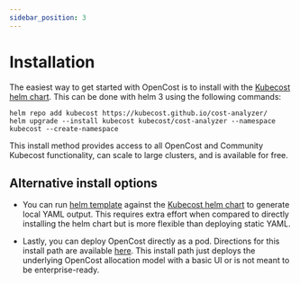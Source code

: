 ```yaml
---
sidebar_position: 3
---
```


# Installation

The easiest way to get started with OpenCost is to install with the [Kubecost helm chart](https://github.com/kubecost/cost-analyzer-helm-chart/). This can be done with helm 3 using the following commands:

```
helm repo add kubecost https://kubecost.github.io/cost-analyzer/
helm upgrade --install kubecost kubecost/cost-analyzer --namespace kubecost --create-namespace
```

This install method provides access to all OpenCost and Community Kubecost functionality, can scale to large clusters, and is available for free.

## Alternative install options

- You can run [helm template](https://helm.sh/docs/helm/helm_template/) against the [Kubecost helm chart](https://github.com/kubecost/cost-analyzer-helm-chart/) to generate local YAML output. This requires extra effort when compared to directly installing the helm chart but is more flexible than deploying static YAML.

- Lastly, you can deploy OpenCost directly as a pod. Directions for this install path are available [here](https://github.com/kubecost/opencost/blob/master/deploying-as-a-pod.md). This install path just deploys the underlying OpenCost allocation model with a basic UI or is not meant to be enterprise-ready.
